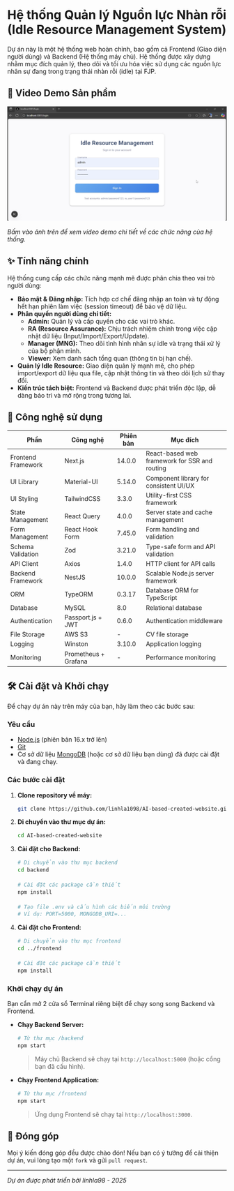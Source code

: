 
# Hệ thống Quản lý Nguồn lực Nhàn rỗi (Idle Resource Management System)

Dự án này là một hệ thống web hoàn chỉnh, bao gồm cả Frontend (Giao diện người dùng) và Backend (Hệ thống máy chủ). Hệ thống được xây dựng nhằm mục đích quản lý, theo dõi và tối ưu hóa việc sử dụng các nguồn lực nhân sự đang trong trạng thái nhàn rỗi (idle) tại FJP.

## 🎥 Video Demo Sản phẩm

[![Xem Video Demo](https://raw.githubusercontent.com/linhla1098/AI-based-created-website/docs/images/Demo_Thumbnail.png)](https://youtu.be/_pRsjYMF9WA)

*Bấm vào ảnh trên để xem video demo chi tiết về các chức năng của hệ thống.*

## ✨ Tính năng chính

Hệ thống cung cấp các chức năng mạnh mẽ được phân chia theo vai trò người dùng:

*   **Bảo mật & Đăng nhập:** Tích hợp cơ chế đăng nhập an toàn và tự động hết hạn phiên làm việc (session timeout) để bảo vệ dữ liệu.
*   **Phân quyền người dùng chi tiết:**
    *   **Admin:** Quản lý và cấp quyền cho các vai trò khác.
    *   **RA (Resource Assurance):** Chịu trách nhiệm chính trong việc cập nhật dữ liệu (Input/Import/Export/Update).
    *   **Manager (MNG):** Theo dõi tình hình nhân sự idle và trạng thái xử lý của bộ phận mình.
    *   **Viewer:** Xem danh sách tổng quan (thông tin bị hạn chế).
*   **Quản lý Idle Resource:** Giao diện quản lý mạnh mẽ, cho phép import/export dữ liệu qua file, cập nhật thông tin và theo dõi lịch sử thay đổi.
*   **Kiến trúc tách biệt:** Frontend và Backend được phát triển độc lập, dễ dàng bảo trì và mở rộng trong tương lai.

## 🚀 Công nghệ sử dụng

| Phần | Công nghệ | Phiên bản | Mục đích |
|-------|------------|---------|---------|
| Frontend Framework | Next.js | 14.0.0 | React-based web framework for SSR and routing |
| UI Library | Material-UI | 5.14.0 | Component library for consistent UI/UX |
| UI Styling | TailwindCSS | 3.3.0 | Utility-first CSS framework |
| State Management | React Query | 4.0.0 | Server state and cache management |
| Form Management | React Hook Form | 7.45.0 | Form handling and validation |
| Schema Validation | Zod | 3.21.0 | Type-safe form and API validation |
| API Client | Axios | 1.4.0 | HTTP client for API calls |
| Backend Framework | NestJS | 10.0.0 | Scalable Node.js server framework |
| ORM | TypeORM | 0.3.17 | Database ORM for TypeScript |
| Database | MySQL | 8.0 | Relational database |
| Authentication | Passport.js + JWT | 0.6.0 | Authentication middleware |
| File Storage | AWS S3 | - | CV file storage |
| Logging | Winston | 3.10.0 | Application logging |
| Monitoring | Prometheus + Grafana | - | Performance monitoring |

## 🛠️ Cài đặt và Khởi chạy

Để chạy dự án này trên máy của bạn, hãy làm theo các bước sau:

### Yêu cầu
*   [Node.js](https://nodejs.org/) (phiên bản 16.x trở lên)
*   [Git](https://git-scm.com/)
*   Cơ sở dữ liệu [MongoDB](https://www.mongodb.com/) (hoặc cơ sở dữ liệu bạn dùng) đã được cài đặt và đang chạy.

### Các bước cài đặt

1.  **Clone repository về máy:**
    ```sh
    git clone https://github.com/linhla1098/AI-based-created-website.git
    ```

2.  **Di chuyển vào thư mục dự án:**
    ```sh
    cd AI-based-created-website
    ```

3.  **Cài đặt cho Backend:**
    ```sh
    # Di chuyển vào thư mục backend
    cd backend

    # Cài đặt các package cần thiết
    npm install

    # Tạo file .env và cấu hình các biến môi trường
    # Ví dụ: PORT=5000, MONGODB_URI=...
    ```

4.  **Cài đặt cho Frontend:**
    ```sh
    # Di chuyển vào thư mục frontend
    cd ../frontend

    # Cài đặt các package cần thiết
    npm install
    ```

### Khởi chạy dự án

Bạn cần mở 2 cửa sổ Terminal riêng biệt để chạy song song Backend và Frontend.

*   **Chạy Backend Server:**
    ```sh
    # Từ thư mục /backend
    npm start
    ```
    > Máy chủ Backend sẽ chạy tại `http://localhost:5000` (hoặc cổng bạn đã cấu hình).

*   **Chạy Frontend Application:**
    ```sh
    # Từ thư mục /frontend
    npm start
    ```
    > Ứng dụng Frontend sẽ chạy tại `http://localhost:3000`.

## 🤝 Đóng góp

Mọi ý kiến đóng góp đều được chào đón! Nếu bạn có ý tưởng để cải thiện dự án, vui lòng tạo một `fork` và gửi `pull request`.

---
_Dự án được phát triển bởi linhla98 - 2025_
